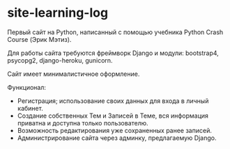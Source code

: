 # site-learning-log
 
 Первый сайт на Python, написанный с помощью учебника Python Crash Course (Эрик Мэтиз).

Для работы сайта требуются фреймворк Django и модули: bootstrap4, psycopg2, django-heroku, gunicorn.

Сайт имеет минималистичное оформление.

Функционал:
 - Регистрация; использование своих данных для входа в личный кабинет.
 - Создание собственных Тем и Записей в Теме, вся информация приватна и доступна только пользователю.
 - Возможность редактирования уже сохраненных ранее записей.
 - Администрирование сайта через админку, предлагаемую Django.

